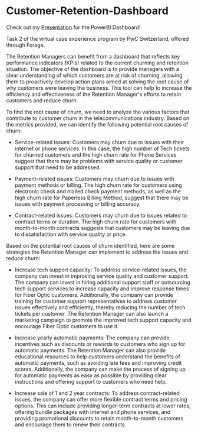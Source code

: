 # Customer-Retention-Dashboard
Check out my [Presentation](https://drive.google.com/file/d/1O_ahNrClOGGsg3dsshj1PFT-kovFU6cX/view?usp=sharing ) for the PowerBI Dashboard!

Task 2 of the virtual case experience program by PwC Switzerland, offered through Forage. 

The Retention Managers can benefit from a dashboard that reflects key performance indicators (KPIs) related to the current churning and retention situation. The objective of the dashboard is to provide managers with a clear understanding of which customers are at risk of churning, allowing them to proactively develop action plans aimed at solving the root cause of why customers were leaving the business. This tool can help to increase the efficiency and effectiveness of the Retention Manager's efforts to retain customers and reduce churn. 


To find the root cause of churn, we need to analyze the various factors that contribute to customer churn in the telecommunications industry. Based on the metrics provided, we can identify the following potential root causes of churn: 

- Service-related issues: Customers may churn due to issues with their internet or phone services. In this case, the high number of Tech tickets for churned customers and the high churn rate for Phone Services suggest that there may be problems with service quality or customer support that need to be addressed.

- Payment-related issues: Customers may churn due to issues with payment methods or billing. The high churn rate for customers using electronic check and mailed check payment methods, as well as the high churn rate for Paperless Billing Method, suggest that there may be issues with payment processing or billing accuracy.

- Contract-related issues: Customers may churn due to issues related to contract terms or duration. The high churn rate for customers with month-to-month contracts suggests that customers may be leaving due to dissatisfaction with service quality or price.

Based on the potential root causes of churn identified, here are some strategies the Retention Manager can implement to address the issues and reduce churn:

- Increase tech support capacity: To address service-related issues, the company can invest in improving service quality and customer support. The company can invest in hiring additional support staff or outsourcing tech support services to increase capacity and improve response times for Fiber Optic customers. Additionally, the company can provide training for customer support representatives to address customer issues effectively and efficiently, thereby reducing the number of tech tickets per customer. The Retention Manager can also launch a marketing campaign to promote the improved tech support capacity and encourage Fiber Optic customers to use it.

- Increase yearly automatic payments: The company can provide incentives such as discounts or rewards to customers who sign up for automatic payments. The Retention Manager can also provide educational resources to help customers understand the benefits of automatic payments, such as avoiding late fees and improving credit scores. Additionally, the company can make the process of signing up for automatic payments as easy as possible by providing clear instructions and offering support to customers who need help.

- Increase sale of 1 and 2 year contracts: To address contract-related issues, the company can offer more flexible contract terms and pricing options. This can include providing longer-term contracts at lower rates, offering bundle packages with internet and phone services, and providing promotional discounts to retain month-to-month customers and encourage them to renew their contracts.

